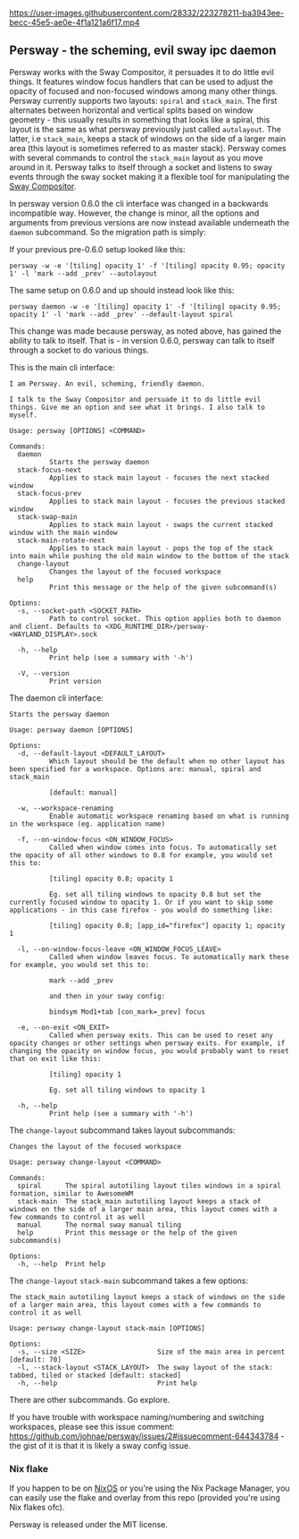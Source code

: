 

https://user-images.githubusercontent.com/28332/223278211-ba3943ee-becc-45e5-ae0e-4f1a121a6f17.mp4

## Persway - the scheming, evil sway ipc daemon

Persway works with the Sway Compositor, it persuades it to do little evil things. It features window focus handlers that can be used to adjust the opacity of focused and non-focused windows among many other things. Persway currently supports two layouts: `spiral` and `stack_main`. The first alternates between horizontal and vertical splits based on window geometry - this usually results in something that looks like a spiral, this layout is the same as what persway previously just called `autolayout`. The latter, i.e `stack_main`, keeps a stack of windows on the side of a larger main area (this layout is sometimes referred to as master stack).
Persway comes with several commands to control the `stack_main` layout as you move around in it. Persway talks to itself through a socket and listens to sway events through the sway socket making it a flexible tool for manipulating the [Sway Compositor](https://github.com/swaywm/sway).

In persway version 0.6.0 the cli interface was changed in a backwards incompatible way. However, the change is minor, all the options and arguments from previous versions are now instead available underneath the `daemon` subcommand. So the migration path is simply:

If your previous pre-0.6.0 setup looked like this:
```
persway -w -e '[tiling] opacity 1' -f '[tiling] opacity 0.95; opacity 1' -l 'mark --add _prev' --autolayout 
```

The same setup on 0.6.0 and up should instead look like this:

```
persway daemon -w -e '[tiling] opacity 1' -f '[tiling] opacity 0.95; opacity 1' -l 'mark --add _prev' --default-layout spiral
```

This change was made because persway, as noted above, has gained the ability to talk to itself. That is - in version 0.6.0, persway can talk to itself through a socket to do various things.

This is the main cli interface:

```
I am Persway. An evil, scheming, friendly daemon.

I talk to the Sway Compositor and persuade it to do little evil things. Give me an option and see what it brings. I also talk to myself.

Usage: persway [OPTIONS] <COMMAND>

Commands:
  daemon
          Starts the persway daemon
  stack-focus-next
          Applies to stack main layout - focuses the next stacked window
  stack-focus-prev
          Applies to stack main layout - focuses the previous stacked window
  stack-swap-main
          Applies to stack main layout - swaps the current stacked window with the main window
  stack-main-rotate-next
          Applies to stack main layout - pops the top of the stack into main while pushing the old main window to the bottom of the stack
  change-layout
          Changes the layout of the focused workspace
  help
          Print this message or the help of the given subcommand(s)

Options:
  -s, --socket-path <SOCKET_PATH>
          Path to control socket. This option applies both to daemon and client. Defaults to <XDG_RUNTIME_DIR>/persway-<WAYLAND_DISPLAY>.sock

  -h, --help
          Print help (see a summary with '-h')

  -V, --version
          Print version
```

The daemon cli interface:

```
Starts the persway daemon

Usage: persway daemon [OPTIONS]

Options:
  -d, --default-layout <DEFAULT_LAYOUT>
          Which layout should be the default when no other layout has been specified for a workspace. Options are: manual, spiral and stack_main
          
          [default: manual]

  -w, --workspace-renaming
          Enable automatic workspace renaming based on what is running in the workspace (eg. application name)

  -f, --on-window-focus <ON_WINDOW_FOCUS>
          Called when window comes into focus. To automatically set the opacity of all other windows to 0.8 for example, you would set this to:
          
          [tiling] opacity 0.8; opacity 1
          
          Eg. set all tiling windows to opacity 0.8 but set the currently focused window to opacity 1. Or if you want to skip some applications - in this case firefox - you would do something like:
          
          [tiling] opacity 0.8; [app_id="firefox"] opacity 1; opacity 1

  -l, --on-window-focus-leave <ON_WINDOW_FOCUS_LEAVE>
          Called when window leaves focus. To automatically mark these for example, you would set this to:
          
          mark --add _prev
          
          and then in your sway config:
          
          bindsym Mod1+tab [con_mark=_prev] focus

  -e, --on-exit <ON_EXIT>
          Called when persway exits. This can be used to reset any opacity changes or other settings when persway exits. For example, if changing the opacity on window focus, you would probably want to reset that on exit like this:
          
          [tiling] opacity 1
          
          Eg. set all tiling windows to opacity 1

  -h, --help
          Print help (see a summary with '-h')
```

The `change-layout` subcommand takes layout subcommands:

```
Changes the layout of the focused workspace

Usage: persway change-layout <COMMAND>

Commands:
  spiral      The spiral autotiling layout tiles windows in a spiral formation, similar to AwesomeWM
  stack-main  The stack_main autotiling layout keeps a stack of windows on the side of a larger main area, this layout comes with a few commands to control it as well
  manual      The normal sway manual tiling
  help        Print this message or the help of the given subcommand(s)

Options:
  -h, --help  Print help
```

The `change-layout` `stack-main` subcommand takes a few options:

```
The stack_main autotiling layout keeps a stack of windows on the side of a larger main area, this layout comes with a few commands to control it as well

Usage: persway change-layout stack-main [OPTIONS]

Options:
  -s, --size <SIZE>                  Size of the main area in percent [default: 70]
  -l, --stack-layout <STACK_LAYOUT>  The sway layout of the stack: tabbed, tiled or stacked [default: stacked]
  -h, --help                         Print help

```


There are other subcommands. Go explore.

If you have trouble with workspace naming/numbering and switching workspaces, please see this issue comment: https://github.com/johnae/persway/issues/2#issuecomment-644343784 - the gist of it is that it is likely a sway config issue.


### Nix flake

If you happen to be on [NixOS](https://nixos.org) or you're using the Nix Package Manager, you can easily use the flake and overlay from this repo (provided you're using Nix flakes ofc).

Persway is released under the MIT license.
